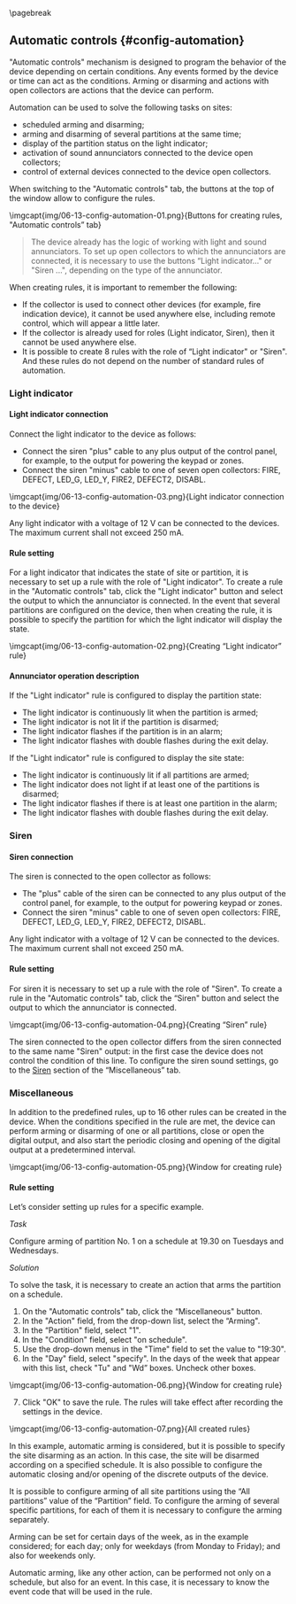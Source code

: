 \pagebreak

## Automatic controls {#config-automation}

"Automatic controls" mechanism is designed to program the behavior of the device depending on certain conditions. Any events formed by the device or time can act as the conditions. Arming or disarming and actions with open collectors are actions that the device can perform.

Automation can be used to solve the following tasks on sites:

* scheduled arming and disarming;
* arming and disarming of several partitions at the same time;
* display of the partition status on the light indicator;
* activation of sound annunciators connected to the device open collectors;
* control of external devices connected to the device open collectors.

When switching to the "Automatic controls" tab, the buttons at the top of the window allow to configure the rules.

\imgcapt{img/06-13-config-automation-01.png}{Buttons for creating rules, "Automatic controls” tab}

> The device already has the logic of working with light and sound annunciators. To set up open collectors to which the annunciators are connected, it is necessary to use the buttons “Light indicator..." or "Siren ...", depending on the type of the annunciator.

When creating rules, it is important to remember the following:

* If the collector is used to connect other devices (for example, fire indication device), it cannot be used anywhere else, including remote control, which will appear a little later.
* If the collector is already used for roles (Light indicator, Siren), then it cannot be used anywhere else.
* It is possible to create 8 rules with the role of “Light indicator" or "Siren". And these rules do not depend on the number of standard rules of automation.


### Light indicator

#### Light indicator connection

Connect the light indicator to the device as follows:

* Connect the siren "plus" cable to any plus output of the control panel, for example, to the output for powering the keypad or zones. 
* Connect the siren "minus" cable to one of seven open collectors: FIRE, DEFECT, LED_G, LED_Y, FIRE2, DEFECT2, DISABL.

\imgcapt{img/06-13-config-automation-03.png}{Light indicator connection to the device}

Any light indicator with a voltage of 12 V can be connected to the devices. The maximum current shall not exceed 250 mA.

#### Rule setting

For a light indicator that indicates the state of site or partition, it is necessary to set up a rule with the role of "Light indicator". To create a rule in the "Automatic controls" tab, click the "Light indicator" button and select the output to which the annunciator is connected. 
In the event that several partitions are configured on the device, then when creating the rule, it is possible to specify the partition for which the light indicator will display the state.


\imgcapt{img/06-13-config-automation-02.png}{Creating “Light indicator” rule}


#### Annunciator operation description

If the "Light indicator" rule is configured to display the partition state:

* The light indicator is continuously lit when the partition is armed;
* The light indicator is not lit if the partition is disarmed;
* The light indicator flashes if the partition is in an alarm;
* The light indicator flashes with double flashes during the exit delay.

If the "Light indicator" rule is configured to display the site state: 

* The light indicator is continuously lit if all partitions are armed;
* The light indicator does not light if at least one of the partitions is disarmed;
* The light indicator flashes if there is at least one partition in the alarm;
* The light indicator flashes with double flashes during the exit delay.


### Siren

#### Siren connection

The siren is connected to the open collector as follows:

* The "plus" cable of the siren can be connected to any plus output of the control panel, for example, to the output for powering keypad or zones. 
* Connect the siren "minus" cable to one of seven open collectors: FIRE, DEFECT, LED_G, LED_Y, FIRE2, DEFECT2, DISABL.

Any light indicator with a voltage of 12 V can be connected to the devices. The maximum current shall not exceed 250 mA.


#### Rule setting

For siren it is necessary to set up a rule with the role of "Siren". To create a rule in the "Automatic controls" tab, click the “Siren" button and select the output to which the annunciator is connected. 

\imgcapt{img/06-13-config-automation-04.png}{Creating “Siren” rule}

The siren connected to the open collector differs from the siren connected to the same name "Siren" output: in the first case the device does not control the condition of this line.
To configure the siren sound settings, go to the [Siren](#config-misc-siren) section of the “Miscellaneous” tab.


### Miscellaneous

In addition to the predefined rules, up to 16 other rules can be created in the device. When the conditions specified in the rule are met, the device can perform arming or disarming of one or all partitions, close or open the digital output, and also start the periodic closing and opening of the digital output at a predetermined interval.

\imgcapt{img/06-13-config-automation-05.png}{Window for creating rule}


#### Rule setting

Let’s consider setting up rules for a specific example.

_Task_

Configure arming of partition No. 1 on a schedule at 19.30 on Tuesdays and Wednesdays.

_Solution_

To solve the task, it is necessary to create an action that arms the partition on a schedule.


1. On the "Automatic controls" tab, click the “Miscellaneous" button.
2. In the "Action" field, from the drop-down list, select the “Arming".
3. In the “Partition" field, select "1".
4. In the "Condition" field, select "on schedule".
5. Use the drop-down menus in the "Time" field to set the value to "19:30".
6. In the "Day" field, select "specify". In the days of the week that appear with this list, check "Tu" and "Wd” boxes. Uncheck other boxes.

\imgcapt{img/06-13-config-automation-06.png}{Window for creating rule}

7. Click "OK" to save the rule. The rules will take effect after recording the settings in the device.

\imgcapt{img/06-13-config-automation-07.png}{All created rules}

In this example, automatic arming is considered, but it is possible to specify the site disarming as an action. In this case, the site will be disarmed according on a specified schedule. It is also possible to configure the automatic closing and/or opening of the discrete outputs of the device.

It is possible to configure arming of all site partitions using the “All partitions” value of the “Partition” field. To configure the arming of several specific partitions, for each of them it is necessary to configure the arming separately.

Arming can be set for certain days of the week, as in the example considered; for each day; only for weekdays (from Monday to Friday); and also for weekends only.

Automatic arming, like any other action, can be performed not only on a schedule, but also for an event. In this case, it is necessary to know the event code that will be used in the rule.

